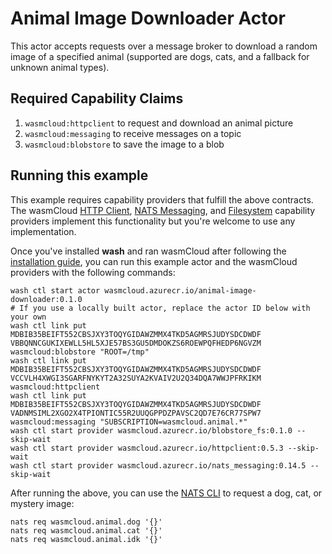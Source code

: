 # Animal Image Downloader Actor

This actor accepts requests over a message broker to download a random image of a specified animal (supported are dogs, cats, and a fallback for unknown animal types).

## Required Capability Claims
1. `wasmcloud:httpclient` to request and download an animal picture
1. `wasmcloud:messaging` to receive messages on a topic
1. `wasmcloud:blobstore` to save the image to a blob

## Running this example
This example requires capability providers that fulfill the above contracts. The wasmCloud [HTTP Client](https://github.com/wasmCloud/capability-providers/tree/main/httpclient), [NATS Messaging](https://github.com/wasmCloud/capability-providers/tree/main/nats), and [Filesystem](https://github.com/wasmCloud/capability-providers/tree/main/blobstore-fs) capability providers implement this functionality but you're welcome to use any implementation.

Once you've installed **wash** and ran wasmCloud after following the [installation guide](https://wasmcloud.dev/overview/installation/), you can run this example actor and the wasmCloud providers with the following commands:
```
wash ctl start actor wasmcloud.azurecr.io/animal-image-downloader:0.1.0
# If you use a locally built actor, replace the actor ID below with your own
wash ctl link put MDBIB35BEIFT552CBSJXY3TOQYGIDAWZMMX4TKD5AGMRSJUDYSDCDWDF VBBQNNCGUKIXEWLL5HL5XJE57BS3GU5DMDOKZS6ROEWPQFHEDP6NGVZM wasmcloud:blobstore "ROOT=/tmp"
wash ctl link put MDBIB35BEIFT552CBSJXY3TOQYGIDAWZMMX4TKD5AGMRSJUDYSDCDWDF VCCVLH4XWGI3SGARFNYKYT2A32SUYA2KVAIV2U2Q34DQA7WWJPFRKIKM wasmcloud:httpclient
wash ctl link put MDBIB35BEIFT552CBSJXY3TOQYGIDAWZMMX4TKD5AGMRSJUDYSDCDWDF VADNMSIML2XGO2X4TPIONTIC55R2UUQGPPDZPAVSC2QD7E76CR77SPW7 wasmcloud:messaging "SUBSCRIPTION=wasmcloud.animal.*"
wash ctl start provider wasmcloud.azurecr.io/blobstore_fs:0.1.0 --skip-wait
wash ctl start provider wasmcloud.azurecr.io/httpclient:0.5.3 --skip-wait
wash ctl start provider wasmcloud.azurecr.io/nats_messaging:0.14.5 --skip-wait
```

After running the above, you can use the [NATS CLI](https://github.com/nats-io/natscli) to request a dog, cat, or mystery image:
```
nats req wasmcloud.animal.dog '{}'
nats req wasmcloud.animal.cat '{}'
nats req wasmcloud.animal.idk '{}'
```